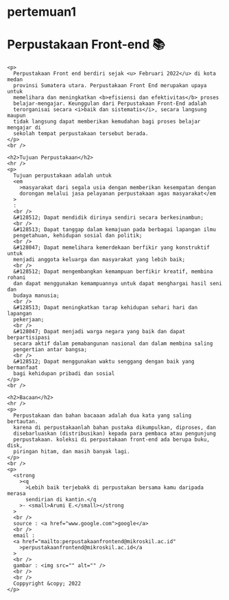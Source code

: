 # pertemuan1
<!DOCTYPE html>
<html lang="en">
  <head>
    <meta charset="UTF-8" />
    <meta name="viewport" content="width=device-width, initial-scale=1.0" />
    <title>Do it Together</title>
  </head>
  <body>
    <h1>Perpustakaan Front-end &#128218;</h1>

    <p>
      Perpustakaan Front end berdiri sejak <u> Februari 2022</u> di kota medan
      provinsi Sumatera utara. Perpustakaan Front End merupakan upaya untuk
      memelihara dan meningkatkan <b>efisiensi dan efektivitas</b> proses
      belajar-mengajar. Keunggulan dari Perpustakaan Front-End adalah
      terorganisai secara <i>baik dan sistematis</i>, secara langsung maupun
      tidak langsung dapat memberikan kemudahan bagi proses belajar mengajar di
      sekolah tempat perpustakaan tersebut berada.
    </p>
    <br />

    <h2>Tujuan Perpustakaan</h2>
    <hr />
    <p>
      Tujuan perpustakaan adalah untuk
      <em
        >masyarakat dari segala usia dengan memberikan kesempatan dengan
        dorongan melalui jasa pelayanan perpustakaan agas masyarakat</em
      >
      :
      <br />
      &#128512; Dapat mendidik dirinya sendiri secara berkesinambun;
      <br />
      &#128513; Dapat tanggap dalam kemajuan pada berbagai lapangan ilmu
      pengetahuan, kehidupan sosial dan politik;
      <br />
      &#128047; Dapat memelihara kemerdekaan berfikir yang konstruktif untuk
      menjadi anggota keluarga dan masyarakat yang lebih baik;
      <br />
      &#128512; Dapat mengembangkan kemampuan berfikir kreatif, membina rohani
      dan dapat menggunakan kemampuannya untuk dapat menghargai hasil seni dan
      budaya manusia;
      <br />
      &#128513; Dapat meningkatkan tarap kehidupan sehari hari dan lapangan
      pekerjaan;
      <br />
      &#128047; Dapat menjadi warga negara yang baik dan dapat berpartisipasi
      secara aktif dalam pemabangunan nasional dan dalam membina saling
      pengertian antar bangsa;
      <br />
      &#128512; Dapat menggunakan waktu senggang dengan baik yang bermanfaat
      bagi kehidupan pribadi dan sosial
    </p>
    <br />

    <h2>Bacaan</h2>
    <hr />
    <p>
      Perpustakaan dan bahan bacaaan adalah dua kata yang saling bertautan.
      karena di perpustakaanlah bahan pustaka dikumpulkan, diproses, dan
      disebarluaskan (distribusikan) kepada para pembaca atau pengunjung
      perpustakaan. koleksi di perpustakaan front-end ada berupa buku, disk,
      piringan hitam, dan masih banyak lagi.
    </p>
    <br />
    <p>
      <strong
        ><q
          >Lebih baik terjebakk di perpustakan bersama kamu daripada merasa
          sendirian di kantin.</q
        >- <small>Arumi E.</small></strong
      >
      <br />
      source : <a href="www.google.com">google</a>
      <br />
      email :
      <a href="mailto:perpustakaanfrontend@mikroskil.ac.id"
        >perpustakaanfrontend@mikroskil.ac.id</a
      >
      <br />
      gambar : <img src="" alt="" />
      <br />
      <br />
      Coppyright &copy; 2022
    </p>
  </body>
</html>
